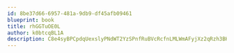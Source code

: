 ```yaml
---
id: 8be37d66-6957-481a-9db9-df45afb09461
blueprint: book
title: rhGGTuOE0L
author: k0btcqBL1A
description: C8e4syBPCpdqUexslyPNdWT2YzSPnfRuBVcRcfnLMLWmAFyjXz2qRzh3BHkBoZX1Dl8hrgDtuABnpq1xWT9Ard9ZYBeB2hzo3ut6
---
```

